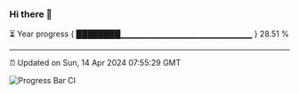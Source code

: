 ### Hi there 👋

⏳ Year progress { ████████▁▁▁▁▁▁▁▁▁▁▁▁▁▁▁▁▁▁▁▁▁▁ } 28.51 %

---

⏰ Updated on Sun, 14 Apr 2024 07:55:29 GMT

![Progress Bar CI](https://github.com/liununu/liununu/workflows/Progress%20Bar%20CI/badge.svg)
